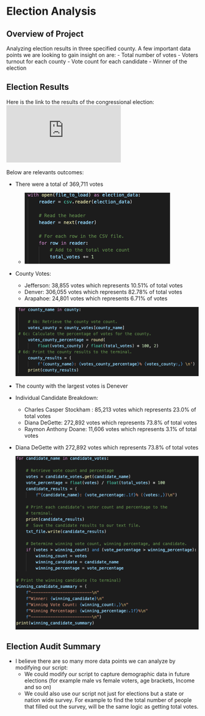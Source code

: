 # Election Analysis

## Overview of Project
Analyzing election results in three specified county. A few important data points we are looking to gain insight on are:
    - Total number of votes
    - Voters turnout for each county
    - Vote count for each candidate
    - Winner of the election
    

## Election Results

Here is the link to the results of the congressional election:  ![Election Result](https://github.com/Akin-Olusuyi/election_analysis/blob/main/Analysis/election_analysis.txt)

Below are relevants outcomes:

- There were a total of 369,711 votes
    - ![Total vote code](https://github.com/Akin-Olusuyi/election_analysis/blob/main/Resources/total%20votes%20code.png)
 

- County Votes:
    - Jefferson: 38,855 votes which represents 10.51% of total votes
    - Denver: 306,055 votes which represents 82.78% of total votes
    - Arapahoe: 24,801 votes which represents 6.71% of votes
    
    ![County Vote Count](https://github.com/Akin-Olusuyi/election_analysis/blob/main/Resources/County%20Votes.png)
    
- The county with the largest votes is Denever

- Individual Candidate Breakdown:
    - Charles Casper Stockham : 85,213 votes which represents 23.0% of total votes
    - Diana DeGette: 272,892 votes which represents 73.8% of total votes
    - Raymon Anthony Doane: 11,606 votes which represents 3.1% of total votes

- Diana DeGette with 272,892 votes which represents 73.8% of total votes
    
    ![ Each Canadidate Breakdown](https://github.com/Akin-Olusuyi/election_analysis/blob/main/Resources/candidates%20breakdown%20and%20winner%20code.png)


## Election Audit Summary
- I believe there are so many more data points we can analyze by modifying our script: 
    -   We could modify our script to capture demographic data in future elections (for example male vs female voters, age brackets, Income and so on)
    - We could also use our script not just for elections but a state or nation wide survey. For example to find the total number of people that filled out the survey, will be the same logic as getting total votes. 
